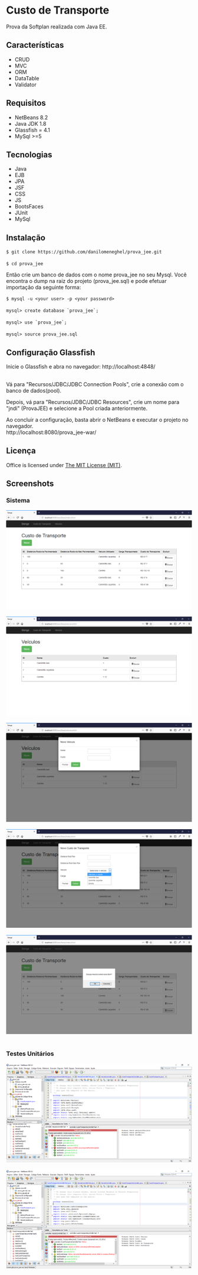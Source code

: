 # Custo de Transporte

Prova da Softplan realizada com Java EE.

## Características

- CRUD
- MVC
- ORM
- DataTable
- Validator

## Requisitos

- NetBeans 8.2
- Java JDK 1.8
- Glassfish = 4.1
- MySql >=5

## Tecnologias

- Java
- EJB
- JPA
- JSF
- CSS
- JS
- BootsFaces
- JUnit
- MySql

## Instalação

```
$ git clone https://github.com/danilomeneghel/prova_jee.git

$ cd prova_jee

```

Então crie um banco de dados com o nome prova_jee no seu Mysql. Você encontra o dump na raiz do projeto (prova_jee.sql) e pode efetuar importação da seguinte forma:

```
$ mysql -u <your user> -p <your password>

mysql> create database `prova_jee`;

mysql> use `prova_jee`;

mysql> source prova_jee.sql

```

## Configuração Glassfish

Inicie o Glassfish e abra no navegador: http://localhost:4848/ <br><br>

Vá para "Recursos/JDBC/JDBC Connection Pools", crie a conexão com o banco de dados(pool). <br>

Depois, vá para "Recursos/JDBC/JDBC Resources", crie um nome para "jndi" (ProvaJEE) e selecione a Pool criada anteriormente. <br>

Ao concluir a configuração, basta abrir o NetBeans e executar o projeto no navegador. <br>
http://localhost:8080/prova_jee-war/

## Licença

Office is licensed under <a href="LICENSE">The MIT License (MIT)</a>.

## Screenshots

### Sistema

![Screenshots](screenshots/screenshot01.png)<br><br>
![Screenshots](screenshots/screenshot02.png)<br><br>
![Screenshots](screenshots/screenshot03.png)<br><br>
![Screenshots](screenshots/screenshot04.png)<br><br>
![Screenshots](screenshots/screenshot05.png)<br><br>

### Testes Unitários

![Screenshots](screenshots/screenshot06.png)<br><br>
![Screenshots](screenshots/screenshot07.png)<br><br>
